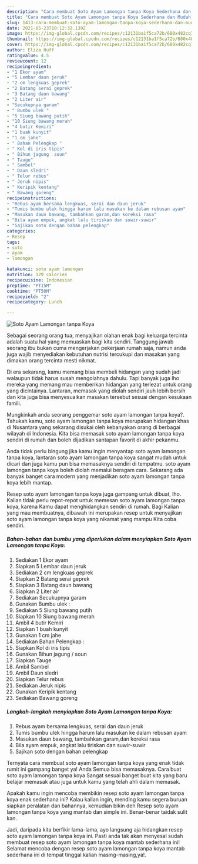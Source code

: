 ```yaml
---
description: "Cara membuat Soto Ayam Lamongan tanpa Koya Sederhana dan Mudah Dibuat"
title: "Cara membuat Soto Ayam Lamongan tanpa Koya Sederhana dan Mudah Dibuat"
slug: 1413-cara-membuat-soto-ayam-lamongan-tanpa-koya-sederhana-dan-mudah-dibuat
date: 2021-05-23T10:12:32.139Z
image: https://img-global.cpcdn.com/recipes/c12131ba1f5ca72b/680x482cq70/soto-ayam-lamongan-tanpa-koya-foto-resep-utama.jpg
thumbnail: https://img-global.cpcdn.com/recipes/c12131ba1f5ca72b/680x482cq70/soto-ayam-lamongan-tanpa-koya-foto-resep-utama.jpg
cover: https://img-global.cpcdn.com/recipes/c12131ba1f5ca72b/680x482cq70/soto-ayam-lamongan-tanpa-koya-foto-resep-utama.jpg
author: Eliza Huff
ratingvalue: 4.5
reviewcount: 12
recipeingredient:
- "1 Ekor ayam"
- "5 Lembar daun jeruk"
- "2 cm lengkuas geprek"
- "2 Batang serai geprek"
- "3 Batang daun bawang"
- "2 Liter air"
- "Secukupnya garam"
- " Bumbu ulek "
- "5 Siung bawang putih"
- "10 Siung bawang merah"
- "4 butir Kemiri"
- "1 buah kunyit"
- "1 cm jahe"
- " Bahan Pelengkap "
- " Kol di iris tipis"
- " Bihun jagung  soun"
- " Tauge"
- " Sambel"
- " Daun sledri"
- " Telur rebus"
- " Jeruk nipis"
- " Keripik kentang"
- " Bawang goreng"
recipeinstructions:
- "Rebus ayam bersama lengkuas, serai dan daun jeruk"
- "Tumis bumbu ulek hingga harum lalu masukan ke dalam rebusan ayam"
- "Masukan daun bawang, tambahkan garam,dan koreksi rasa"
- "Bila ayam empuk, angkat lalu tiriskan dan suwir-suwir"
- "Sajikan soto dengan bahan pelengkap"
categories:
- Resep
tags:
- soto
- ayam
- lamongan

katakunci: soto ayam lamongan 
nutrition: 129 calories
recipecuisine: Indonesian
preptime: "PT15M"
cooktime: "PT50M"
recipeyield: "2"
recipecategory: Lunch

---
```



![Soto Ayam Lamongan tanpa Koya](https://img-global.cpcdn.com/recipes/c12131ba1f5ca72b/680x482cq70/soto-ayam-lamongan-tanpa-koya-foto-resep-utama.jpg)

Sebagai seorang orang tua, menyajikan olahan enak bagi keluarga tercinta adalah suatu hal yang memuaskan bagi kita sendiri. Tanggung jawab seorang ibu bukan cuma mengerjakan pekerjaan rumah saja, namun anda juga wajib menyediakan kebutuhan nutrisi tercukupi dan masakan yang dimakan orang tercinta mesti nikmat.

Di era  sekarang, kamu memang bisa membeli hidangan yang sudah jadi walaupun tidak harus susah mengolahnya dahulu. Tapi banyak juga lho mereka yang memang mau memberikan hidangan yang terlezat untuk orang yang dicintainya. Lantaran, memasak yang diolah sendiri jauh lebih bersih dan kita juga bisa menyesuaikan masakan tersebut sesuai dengan kesukaan famili. 



Mungkinkah anda seorang penggemar soto ayam lamongan tanpa koya?. Tahukah kamu, soto ayam lamongan tanpa koya merupakan hidangan khas di Nusantara yang sekarang disukai oleh kebanyakan orang di berbagai wilayah di Indonesia. Kita bisa memasak soto ayam lamongan tanpa koya sendiri di rumah dan boleh dijadikan santapan favorit di akhir pekanmu.

Anda tidak perlu bingung jika kamu ingin menyantap soto ayam lamongan tanpa koya, lantaran soto ayam lamongan tanpa koya sangat mudah untuk dicari dan juga kamu pun bisa memasaknya sendiri di tempatmu. soto ayam lamongan tanpa koya boleh diolah memalui beragam cara. Sekarang ada banyak banget cara modern yang menjadikan soto ayam lamongan tanpa koya lebih mantap.

Resep soto ayam lamongan tanpa koya juga gampang untuk dibuat, lho. Kalian tidak perlu repot-repot untuk memesan soto ayam lamongan tanpa koya, karena Kamu dapat menghidangkan sendiri di rumah. Bagi Kalian yang mau membuatnya, dibawah ini merupakan resep untuk menyajikan soto ayam lamongan tanpa koya yang nikamat yang mampu Kita coba sendiri.

<!--inarticleads1-->

##### Bahan-bahan dan bumbu yang diperlukan dalam menyiapkan Soto Ayam Lamongan tanpa Koya:

1. Sediakan 1 Ekor ayam
1. Siapkan 5 Lembar daun jeruk
1. Sediakan 2 cm lengkuas geprek
1. Siapkan 2 Batang serai geprek
1. Siapkan 3 Batang daun bawang
1. Siapkan 2 Liter air
1. Sediakan Secukupnya garam
1. Gunakan  Bumbu ulek :
1. Sediakan 5 Siung bawang putih
1. Siapkan 10 Siung bawang merah
1. Ambil 4 butir Kemiri
1. Siapkan 1 buah kunyit
1. Gunakan 1 cm jahe
1. Sediakan  Bahan Pelengkap :
1. Siapkan  Kol di iris tipis
1. Gunakan  Bihun jagung / soun
1. Siapkan  Tauge
1. Ambil  Sambel
1. Ambil  Daun sledri
1. Siapkan  Telur rebus
1. Sediakan  Jeruk nipis
1. Gunakan  Keripik kentang
1. Sediakan  Bawang goreng




<!--inarticleads2-->

##### Langkah-langkah menyiapkan Soto Ayam Lamongan tanpa Koya:

1. Rebus ayam bersama lengkuas, serai dan daun jeruk
1. Tumis bumbu ulek hingga harum lalu masukan ke dalam rebusan ayam
1. Masukan daun bawang, tambahkan garam,dan koreksi rasa
1. Bila ayam empuk, angkat lalu tiriskan dan suwir-suwir
1. Sajikan soto dengan bahan pelengkap




Ternyata cara membuat soto ayam lamongan tanpa koya yang enak tidak rumit ini gampang banget ya! Anda Semua bisa memasaknya. Cara buat soto ayam lamongan tanpa koya Sangat sesuai banget buat kita yang baru belajar memasak atau juga untuk kamu yang telah ahli dalam memasak.

Apakah kamu ingin mencoba membikin resep soto ayam lamongan tanpa koya enak sederhana ini? Kalau kalian ingin, mending kamu segera buruan siapkan peralatan dan bahannya, kemudian bikin deh Resep soto ayam lamongan tanpa koya yang mantab dan simple ini. Benar-benar taidak sulit kan. 

Jadi, daripada kita berfikir lama-lama, ayo langsung aja hidangkan resep soto ayam lamongan tanpa koya ini. Pasti anda tak akan menyesal sudah membuat resep soto ayam lamongan tanpa koya mantab sederhana ini! Selamat mencoba dengan resep soto ayam lamongan tanpa koya mantab sederhana ini di tempat tinggal kalian masing-masing,ya!.

